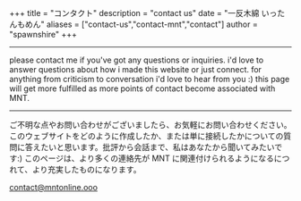 +++
title = "コンタクト"
description = "contact us"
date = "一反木綿  いったんもめん"
aliases = ["contact-us","contact-mnt","contact"]
author = "spawnshire"
+++
***
please contact me if you've got any questions or inquiries. i'd love to answer questions about how i made this website or just connect. for anything from criticism to conversation i'd love to hear from you :)
this page will get more fulfilled as more points of contact become associated with MNT.
***
ご不明な点やお問い合わせがございましたら、お気軽にお問い合わせください。このウェブサイトをどのように作成したか、または単に接続したかについての質問に答えたいと思います。批評から会話まで、私はあなたから聞いてみたいです:)
このページは、より多くの連絡先が MNT に関連付けられるようになるにつれて、より充実したものになります。  

contact@mntonline.ooo

